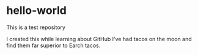 # hello-world

This is a test repository

I created this while learning about GitHub
I've had tacos on the moon and find them far superior to Earch tacos. 
